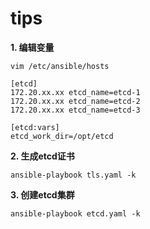 # tips

**1. 编辑变量**

```
vim /etc/ansible/hosts

[etcd]
172.20.xx.xx etcd_name=etcd-1
172.20.xx.xx etcd_name=etcd-2
172.20.xx.xx etcd_name=etcd-3

[etcd:vars]
etcd_work_dir=/opt/etcd
```



**2. 生成etcd证书**

```
ansible-playbook tls.yaml -k
```



**3. 创建etcd集群**

```
ansible-playbook etcd.yaml -k
```



### 

